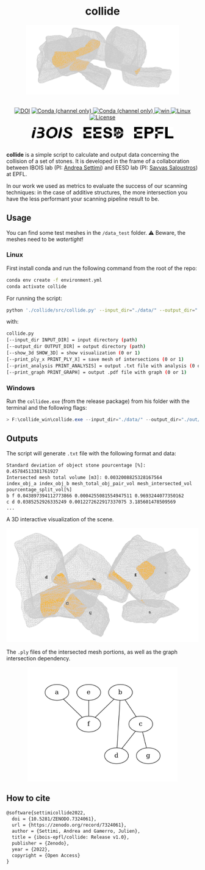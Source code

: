 <h1 align="center">collide</h1>


<p align="center">
    <img src="./img/Screenshot from 2022-11-14 16-43-13.png" width="400">
</p>
<br/>

<div align = "center">
    <a href="https://zenodo.org/badge/latestdoi/561860845"><img src="https://zenodo.org/badge/561860845.svg" alt="DOI"></a>
    <a href = "https://img.shields.io/conda/vn/conda-forge/python">
        <img src = "https://img.shields.io/conda/vn/conda-forge/python" alt = "Conda (channel only)" />
    </a>
    <a href = "https://img.shields.io/badge/python-3.7%20%7C%203.8-brightgreen">
        <img src = "https://img.shields.io/badge/python-3.7%20%7C%203.8-brightgreen" alt = "Conda (channel only)" />
    </a>
    <a href = "https://img.shields.io/badge/Windows-0078D6?style=for-the-badge&logo=windows&logoColor=white">
        <img src = "https://img.shields.io/badge/Windows-0078D6?style=for-the-badge&logo=windows&logoColor=white" alt = "win" height="20"/>
    </a>
    <a href = "https://img.shields.io/badge/Linux-FCC624?style=for-the-badge&logo=linux&logoColor=black">
        <img src = "https://img.shields.io/badge/Linux-FCC624?style=for-the-badge&logo=linux&logoColor=black" alt = "Linux" height="20" />
    </a>
    <a href = "https://github.com/ibois-epfl/augmented-stacking">
        <img src = "https://img.shields.io/badge/license-MIT-green--gray" alt = "License" />
    </a>
</div>
<br/>

<div align = "center">
    <a>
        <img src = "./img/ibosiTraspBlack.png" height="30"/>
    </a>
    <a>
        <img src = "./img/50x50-00000000.png" height="20"/>
    </a>
    <a>
        <img src = "./img/eesd_logo_black.png" height="30"/>
    </a>
    <a>
        <img src = "./img/50x50-00000000.png" height="20"/>
    </a>
    <a>
        <img src = "./img/logoEPFLblack.png" height="30"/>
    </a>
</div>

<br />

**collide** is a simple script to calculate and output data concerning the collision of a set of stones. It is developed in the frame of a collaboration between IBOIS lab (PI: [Andrea Settimi](andrea.settimi@epfl.ch)) and EESD lab (PI: [Savvas Saloustros](savvas.saloustros@epfl.ch)) at EPFL.

In our work we used as metrics to evaluate the success of our scanning techniques: in the case of additive structures, the more intersection you have the less performant your scanning pipeline result to be.

## Usage
You can find some test meshes in the `/data_test` folder. ⚠️ Beware, the meshes need to be *watertight*!
### Linux
First install conda and run the following command from the root of the repo:
```bash
conda env create -f environment.yml
conda activate collide
```
For running the script:
```bash
python './collide/src/collide.py' --input_dir="./data/" --output_dir="./out/" --show_3d=0
```
with:
```bash
collide.py
[--input_dir INPUT_DIR] = input directory (path)
[--output_dir OUTPUT_DIR] = output directory (path)
[--show_3d SHOW_3D] = show visualization (0 or 1)
[--print_ply_x PRINT_PLY_X] = save mesh of intersections (0 or 1)
[--print_analysis PRINT_ANALYSIS] = output .txt file with analysis (0 or 1)
[--print_graph PRINT_GRAPH] = output .pdf file with graph (0 or 1)
```
### Windows
Run the `collidee.exe` (from the release package) from his folder with the terminal and the following flags:
```powershell
> F:\collide_win\collide.exe --input_dir="./data/" --output_dir="./out/"
```
## Outputs
The script will generate `.txt` file with the following format and data:
```
Standard deviation of object stone pourcentage [%]: 0.45784513381761927
Intersected mesh total volume [m3]: 0.0032008825328167564
index_obj_a index_obj_b mesh_total_obj_pair_vol mesh_intersected_vol pourcentage_split_vol[%]
b f 0.043897394112773866 0.0004255081554947511 0.9693244077350162
c d 0.0385252926335249 0.0012272622917337075 3.185601478509569
...
```
A 3D interactive visualization of the scene.

<div align="center"><img src = "./img/output3d.png" height="300"/></div>

The `.ply` files of the intersected mesh portions, as well as the graph intersection dependency.

<div align="center"><img src = "./img/collision_graph.png" height="300"/></div>

## How to cite
```bibitex
@software{settimicollide2022,
  doi = {10.5281/ZENODO.7324061},
  url = {https://zenodo.org/record/7324061},
  author = {Settimi, Andrea and Gamerro, Julien},
  title = {ibois-epfl/collide: Release v1.0},
  publisher = {Zenodo},
  year = {2022},
  copyright = {Open Access}
}
```